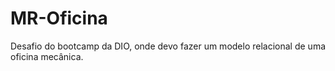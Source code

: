 # MR-Oficina
Desafio do bootcamp da DIO, onde devo fazer um modelo relacional de uma oficina mecânica.
